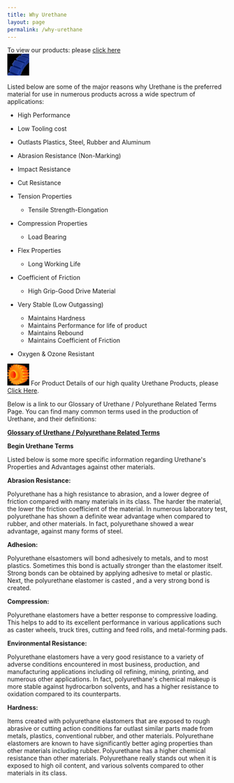 ```yaml
---
title: Why Urethane
layout: page
permalink: /why-urethane
---
```


To view our products: 
please [click here](/products-and-services)	 
![Urethane Product](/img/CleatedBelts.jpg)

Listed below are some of the major reasons why Urethane is the preferred material for use in numerous products across a wide spectrum of applications:

- High Performance

- Low Tooling cost

- Outlasts Plastics, Steel, Rubber and Aluminum

- Abrasion Resistance (Non-Marking)

- Impact Resistance

- Cut Resistance

- Tension Properties
  - Tensile Strength-Elongation
- Compression Properties
  - Load Bearing
- Flex Properties
  - Long Working Life
- Coefficient of Friction
  - High Grip-Good Drive Material
- Very Stable (Low Outgassing)
  - Maintains Hardness
  - Maintains Performance for life of product
  - Maintains Rebound
  - Maintains Coefficient of Friction
- Oxygen & Ozone Resistant

![Click here to go to our Products & Services](/img/IconGEAR.jpg) For Product Details of our high quality Urethane Products, please [Click Here](/products-and-services).

Below is a link to our Glossary of Urethane / Polyurethane Related Terms Page. You can find many common terms used in the production of Urethane, and their definitions:

**[Glossary of Urethane / Polyurethane Related Terms](/glossary)**

**Begin Urethane Terms**

Listed below is some more specific information regarding Urethane's Properties and Advantages against other materials.

**Abrasion Resistance:**

Polyurethane has a high resistance to abrasion, and a lower degree of friction compared with many materials in its class. The harder the material, the lower the friction coefficient of the material. In numerous laboratory test, polyurethane has shown a definite wear advantage when compared to rubber, and other materials. In fact, polyurethane showed a wear advantage, against many forms of steel.

**Adhesion:**

Polyurethane elsastomers will bond adhesively to metals, and to most plastics. Sometimes this bond is actually stronger than the elastomer itself. Strong bonds can be obtained by applying adhesive to metal or plastic. Next, the polyurethane elastomer is casted , and a very strong bond is created.

**Compression:**

Polyurethane elastomers have a better response to compressive loading. This helps to add to its excellent performance in various applications such as caster wheels, truck tires, cutting and feed rolls, and metal-forming pads.

**Environmental Resistance:**

Polyurethane elastomers have a very good resistance to a variety of adverse conditions encountered in most business, production, and manufacturing applications including oil refining, mining, printing, and numerous other applications. In fact, polyurethane's chemical makeup is more stable against hydrocarbon solvents, and has a higher resistance to oxidation compared to its counterparts.

**Hardness:**

Items created with polyurethane elastomers that are exposed to rough abrasive or cutting action conditions far outlast similar parts made from metals, plastics, conventional rubber, and other materials. Polyurethane elastomers are known to have significantly better aging properties than other materials including rubber. Polyurethane has a higher chemical resistance than other materials. Polyurethane really stands out when it is exposed to high oil content, and various solvents compared to other materials in its class.